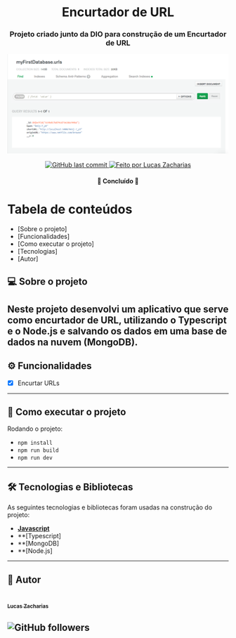 



<h1 align="center">
      Encurtador de URL 
</h1>

<h3 align="center">
      Projeto criado junto da DIO para construção de um Encurtador de URL
</h3>

![url-shorterner-thumbnail](https://github.com/lucaszacharias/url-shortener/blob/main/thumbnail.png)

<p align="center">
  
  <a href="https://github.com/lucaszacharias/url-shortener/commits/master">
    <img alt="GitHub last commit" src="https://img.shields.io/badge/last%20commit-2021-red">
  </a>

  <a href="https://github.com/lucaszacharias">
    <img alt="Feito por Lucas Zacharias" src="https://img.shields.io/badge/feito%20por-Lucas%20Zacharias-brightgreen">
  </a>
 
</p>

<h4 align="center">
	🚧  Concluído  🚧
</h4>

Tabela de conteúdos
=================
<!--ts-->
   * [Sobre o projeto]
   * [Funcionalidades]
   * [Como executar o projeto]
   * [Tecnologias]
   * [Autor]
<!--te-->

## 💻 Sobre o projeto

Neste projeto desenvolvi um aplicativo que serve como encurtador de URL, utilizando o Typescript e o Node.js e salvando os dados em uma base de dados na nuvem (MongoDB).
---

## ⚙️ Funcionalidades

- [x] Encurtar URLs

---

## 🚀 Como executar o projeto

Rodando o projeto:

- `npm install`
- `npm run build`
- `npm run dev`
---

## 🛠 Tecnologias e Bibliotecas 

As seguintes tecnologias e bibliotecas foram usadas na construção do projeto:

-   **[Javascript](https://www.javascript.com/)**
-   **[Typescript]
-   **[MongoDB]
-   **[Node.js]
---


## 🦸 Autor

<a href="https://github.com/lucaszacharias">
 <img style="border-radius: 50%;" src="https://imgur.com/a/nG1Xopu" width="100px;" alt=""/>
 <br />
 <sub><b>Lucas Zacharias</b></sub></a> <a href="https://github.com/lucaszacharias" title="Lucas Zacharias"></a>
 <br />

![GitHub followers](https://img.shields.io/github/followers/lucaszacharias?style=social) 
---
